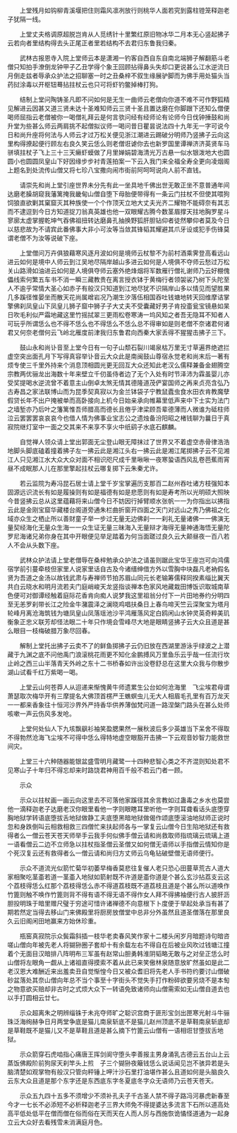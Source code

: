 <!-- { "loadSidebar": true } -->
　　上堂残月如钩柳青溪堰把住则霜风凛冽放行则桃华人面若究到露柱镫笼释迦老子犹隔一线。

　　上堂丈夫格调原超脱岂肯从人觅绣针十里繁红原旧物冰华二月本无心竖起拂子云若向者里结构得去头正尾正者里若结构不去君归东鲁我归秦。

　　武林古报恩寺入院上堂师云本是潇湘一钓客自西自东自南北端狮子解翻筋斗老僧只知拍手潦倒龙钟甲子乙丑学得个象王回顾拈得鼻头失却口更说甚么江水逆流日月倒走兹者辱承众护法之招聊塞一时之丑桑梓不叙生缘展驴脚而为佛手用处猫头当药挝涂毒以开枢钮蓦拈拄杖云也只可将虾钓鳖掉棒打狗。

　　结制上堂问陶铸圣凡即不问如何是无生一曲师云老僧向你道不难不可作野狐精见解进云因甚又道三贤未达十圣难知师云三贤十圣且置达磨在你脚跟下还知么僧便喝师屈指云老僧被你一喝僧礼拜云是何言欤问经有经师论有论师今日伐钟捶鼓和尚升堂为些甚么师云两肩挑不起僧拟议师一喝问昔日瞿昙说法四十九年无一字可说今日和尚升座将何法与人师云才过万松关便见浙江潮进云踢破分明师乃竖拂子云向这里构得撩起便行顾左右良久笑云恁么则老僧诳谑你去也新罗国里谭禅济济英贤车马骈填拄杖子飞上三十三天癞虾蟆做了月里婵娟碧海清光万古悬一似水银泼地大也圆圆小也圆圆凤皇山下好因缘步步衬青莲拍案一下云入我门来全福全寿全更向凌烟阁上题名到处流传山僧又将七珍八宝撒向闹市街前阿呵呵说向人前不直钱。

　　请崇先和尚上堂引座世界未分先有此一坐具地千佛出世无敢正坐不意普通年间达磨老臊胡窥我藩篱掩我畿甸山僧自堕下母胎便带得有一条云门拄杖不但使其喂狗饲狼直欲剿其窠窟灭其种族使一个个作顶天立地大丈夫光齐二耀物不能碍奈有其志而不逮逗到今日方知道捉刀翁真英雄也他一双眼耀古腾今数茎眉撑天拄地胸罗星斗寥廓太虚掌握乾坤气吞佛祖扭转达磨鼻孔抽换野狐肝胆钻仰者徒然攀仰者莫及今日以慈悲故为不请宾此番佛事大非小可汝等当敛其锋韬其耀避其爪牙设或犯手伤锋莫谓老僧不为汝等说破下座。

　　上堂僧问万卉俱狼藉寒风逐月波如何是境师云杖黎不为前村酒乘霁登高看远山进云如何是境中人师云到江吴地尽隔岸越山多进云如何是人境俱不夺师云愁过万松关山路滑如油进云如何是人境俱夺师云塞外绝烽烟将军数雁行僧礼谢师乃云好棚傀儡线索何繁五车书不消一瞬三藏教贵在离言授衣钵于黄梅行者领袈裟乃树下头陀至人不逾乎常情大圣心如赤子有般汉只知道到江地尽犹不识隔岸山多以情见而望胜果几多蹊径惟晏坐而散天花尚属嶒岩况乃潮生汐落伍相国吞吐钱塘地转天回维摩诘掌擎佛刹凤皇山下凤皇儿狮子窟中狮子子大丈夫不受囊藏好男子肯投齑瓮宝镜悬如杲日吹毛利似严霜地藏这里竹摇拭翠三更雨松卷寒涛一坞风知之者吾无隐耳不知者人可玩乎所谓恁么也不得不恁么也不得恁么不恁么总不得审如是则老僧不奈诸君何诸君又何奈老僧何云飞岭北雁度前津我归东鲁君向西秦大家丢得不猩猩击拂子三下。

　　鼓山永和尚讣音至上堂今日有一句子山颓石裂川竭泉枯万里无寸草遍界绝遮拦虚空突出面孔月下写得真容举讣音云大众此是南闽鼓山尊宿永觉老和尚末后一著有烦专使三千里外持来个消息顶相圆光更无回互大众还知此老汉么儒释兼备金翅腾空宗教两优骊龙出海数十年来壁立千仞虽侍者边了无个入处有时节泽沛为霖虽婴儿亦受奖提喝水逆流曾不着意主山倒卓太煞无情其德隆道茂俨宴国师之再来贞亮含弘乃古寿昌之家法联博山而为昆季契真寂以为金兰钵袋子宁教鼠蠹虫食水田衣肯教魔孽假贷长年不出户掩被单而高卧接向上机今日始亲承向帷幕里低声来中下士实为法门之墙堑亦乃后叶之籓篱惟吾师腊高而德长且倦乎津梁顾吾辈德薄而人微谁为砥柱师泣云罢罢罢哀哀哀今也借人情为佛事业宝志公之遗烛备汾阳昭之楮钱聊为曩日于真寂院继灯室中一面之交其来不来享不享火中纸鹞子水底石麒麟。

　　自觉禅人领众请上堂出郭面无尘登山眼无障抹过了世界又不着虚空赤骨律浩浩地脚头脚底磕着撞着拂子左一拂云此是湘江头右一拂云此是湘江尾掷拂子云不见湘江人只见湘江水大众大众对面不相识咫尺成千里啾啾一夜寒蛩语西风乱卷芭蕉雨宵昼不成眠那人儿在那里擎起拄杖云哪复掷下云朱秦尤许。

　　若云监院为寿冯昆石居士请上堂千岁宝掌遍历支那百二赵州吞吐诸方枝强知本固源远识流长有如是履操则有如是福德有如是悲愿则有如是寿考所以光明硕大照映今昔竖拂云总从这里蕴藉将来山僧今日不妨因行掉臂顺水张帆一一为你指出以拂指云此是金刚宝窟华藏楼台阁道旁通朱栏曲折窗开四面之天门对远山之秀乃佛祖之化域亦众生之栖止所以善财童子举一步过无量无边佛刹一一刹礼无量诸佛一一佛演无量契经海化无量众生海一一众生证无量三昧海入无量辩才海得无量神通海悟无量陀罗尼海诸兄弟你身在其中开眼便见举足踏着为何当面蹉过良久云大颠昼夜一百八若人不会从头数下座。

　　武林众护法请上堂老僧辱在桑梓勉承众护法之请虽则踞此宝华王座岂可向鸿儒宿学前引蔓牵枝但家里人说家里话自古及今诸缙绅借方外以雪胸中块磊凡老衲假名贤为吾道之金汤以故钱武肃与寿禅师节拍苏眉山同元长老输筹儒释同揆素缁比翼天共白云晓水和明月流若夫门庭峭峻天龙竖指谈禅本色家风地藏栽田博饭识取城南草色便可对御谭经触着庭际花香肯向痴人说梦我这里祖翁分付下一片田地券约分明四至无恙罗刹带长江之险金牛潴震泽之澜晓鸡唱扶桑日上春鸟啼天竺云深聚宝为塔月轮峰月离沧海筑钱为塘凤皇山凤落瑶池沙平鸿雁落风定白鸥闲山水钟灵英奇粹美玑衡象正忠义联芳却怪法眼二十年只作境会雪峰尽大地是眼睛竖拂子云大众且道是甚么眼目一枝梅破腊万象尽回春。

　　解制上堂托出拂子云卖不了的鲜鱼掷拂子云仍旧放在西湖里游泳乎绿波之上潜藏于九渊之底不问他禹门浪滚桃花雨更不知化金鹏搏风万里鱼乐云乎哉一任流行坎止岭之西三山半落青天外岭之东十二书桥春如许出没卷舒总在这里大众我与你散步湖山试看千红万紫喝一喝。

　　上堂云山何苍莽人从迢递来惭愧黄牛师遗累生公台如何沧海里　飞尘埃君母谓萧瑟取次梅华开有三摩提名大佛顶首楞严王蟭螟虫儿无大人相眉毛孔里有百万龙天一一都来香象往十恒河沙界外严持香华供养薄伽梵问道一路涅槃门路头在甚么处师咳嗽一声云伤风多发呛。

　　上堂何处仙人下九垓飘飖衫袖笑盈腮果然一展秋波后多少英雄当下呆舍不得取不得勃然沧海飞尘埃不可得中恁么得特地虚空眼豁开击拂一下云观音妙智力能救世间灾。

　　上堂三十六种随器能银盆盛雪明月藏鹭一十四种悲智心类之不齐混则知处君不见寒山子十年归不得忘却来时路饶君神用百千般不若云门者一顾。

　　示众

　　示众以拄杖画一画云向这里去不可落他家蹊径其余言教如过蛊毒之乡水也莫尝他一滴释迦老子达磨老汉你眼里看他一字则眼瞎耳里听他一字则耳聋看话头底堕穿胸地狱学转语底堕拔舌地狱做静工夫底堕黑暗地狱做偈作颂底堕滚油地狱师正说时忽和身跌倒叫云相救相救三四僧忙来扶起师各与一掌复云山僧今日生陷地狱还有救得者么一僧云苍天苍天师举手云我手何似佛手僧云请和尚救取师指琉璃云琉璃上道一语看僧云二边不立师急以拄杖指圣僧云圣僧又如何僧无语师以手指僧云情知你是个死汉复云还有救得者么一僧云请和尚归方丈师云乌龟钻破壁僧无语师便行。

　　示众不道流光似箭忙菊华初萎早梅香莫悲往复催人老只恐心田蔓草荒古人道大家相聚吃茎齑若道一茎齑入地狱如箭射既不许道是齑你道是个甚么玄沙拈荔支云这个荔枝得恁么红那个荔枝得恁么赤不得道荔枝既不道荔枝且道是个甚么所以道唤作竹篦则触不唤作竹篦则背不得有语不得无语不得作女人拜不得拂袖便行古人披肝沥胆投明珠于暗里赠尺璧于穷途可惜许诸禅德不向意根下卜度便于举起处承当有甚了期若然定当得去移山门来佛殿里将厨房放僧堂中总非分外虽然且道圣僧落在那里良久云旧阁闲田地赢来方始休珍重。

　　瓶窑真寂院示众鬓霜斜插一枝华老卖春风笑作家十二楼头闲岁月暗题诗句暗咨嗟山僧向年被先老人将猢狲圈子套却十有余载左右不得自在后被业风吹过钱塘江撞着个无面目汉暗排八阵明布三军虽有赵常山胆勇韩淮阴韬略无敢与之对垒正恁么时山僧将左眼角一觑从上诸祖直得摸索不着从此已来笑傲林泉随意放旷然虽如是此二老汉恩大难酬近来出羞卖丑自觉惭惶今日又被众耆旧将先老人手书符约要讨山僧破砂盆落处其奈山僧向年总不当个事至十字街头不觉失手打作粉碎欲要另烧不是本匋之物意欲买赔却非古时之式烦大众下一转语免致诸师向山僧需索如无山僧自道去也以手打圆相云廿七。

　　示众超离朱之明辨缁铢于未兆夺师旷之聪识宫商于匪形宝剑出匣寒光射斗牛骊珠泛海绚赫争日月两堂争底是猫儿南泉斩底不是猫儿赵州顶底不是草鞋南泉斩底却是草鞋既不是猫儿又不是草鞋且道是甚么摘下竹篦云山僧有一语相诳甘堕拔舌地狱。

　　示众箭穿石虎啮指心痛唐王挥剑阆守堕头李善报主男身涌乳古德云五台山上云蒸饭佛殿阶前狗尿天刹竿头上煎　子三个猢狲夜簸钱恁么说话闻见岂不骇异若是头脑清楚如观掌物有般汉只管向秤锤上呷汁沙石里打油堪作甚么且道如何是头脑良久云东大众且道是那个东字还是东西底东字冬夏底冬字众无语师乃云苍天苍天。

　　示众五九四十五多不须增少不须补孔夫子千古圣人禁不得子路冯河暴虎新春至今才一七长不必添短不必析释迦老子三界大师免不得提婆达多流言下石所以道高处高平低处低平在僧而僧在俗而俗在天而天在人而人厉与西施恢诡憰怪道通为一起身立云大众好去看残雪未消满庭月色。

